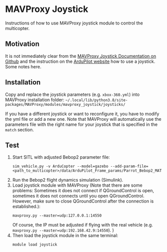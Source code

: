 # MAVProxy Joystick

Instructions of how to use MAVProxy joystick module to control the multicopter.

## Motivation

It is not immediately clear from the [MAVProxy Joystick Documentation on Github](https://github.com/ArduPilot/MAVProxy/blob/master/docs/JOYSTICKS.md) and the instruction on the [ArduPilot website](https://ardupilot.org/mavproxy/docs/modules/joystick.html) how to use a joystick.
Some notes here.

## Installation

Copy and replace the joystick parameters (e.g. `xbox-360.yml`) into MAVProxy installation folder:
`~/.local/lib/python3.8/site-packages/MAVProxy/modules/mavproxy_joystick/joysticks/`

If you have a different joystick or want to reconfigure it, you have to modify the yml file or add a new one.
Note that MAVProxy will automatically use the parameters file with the right name for your joystick that is specified in the `match` section.

## Test

1. Start SITL with adjusted Bebop2 parameter file:
    ```
    sim_vehicle.py -v ArduCopter --model=gazebo --add-param-file=<path_to_multicopter>/data/ArduPilot_Frame_params/Parrot_Bebop2_MATLAB_SITL.param
    ```
2. Run the Bebop2 flight dynamics simulation (Simulink).
3. Load joystick module with MAVProxy (Note that there are some problems:
Sometimes it does not connect if QGroundControl is open, sometimes it does not connects until you open QGroundControl. However, make sure to close QGroundControl after the connection is established.):
    ```
    mavproxy.py --master=udp:127.0.0.1:14550
    ```
    Of course, the IP must be adjusted if flying with the real vehicle (e.g. `mavproxy.py --master=udp:192.168.42.9:14550`).
)
4. Then load the joystick module in the same terminal:
    ```
    module load joystick
    ```